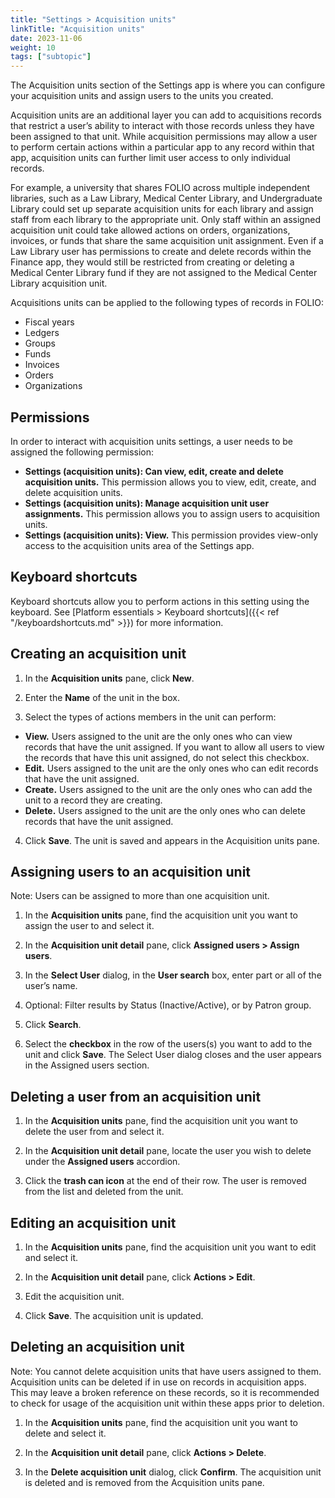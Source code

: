 ```yaml
---
title: "Settings > Acquisition units"
linkTitle: "Acquisition units"
date: 2023-11-06
weight: 10
tags: ["subtopic"]   
---
```


The Acquisition units section of the Settings app is where you can configure your acquisition units and assign users to the units you created.

Acquisition units are an additional layer you can add to acquisitions records that restrict a user’s ability to interact with those records unless they have been assigned to that unit. While acquisition permissions may allow a user to perform certain actions within a particular app to any record within that app, acquisition units can further limit user access to only individual records.

For example, a university that shares FOLIO across multiple independent libraries, such as a Law Library, Medical Center Library, and Undergraduate Library could set up separate acquisition units for each library and assign staff from each library to the appropriate unit. Only staff within an assigned acquisition unit could take allowed actions on orders, organizations, invoices, or funds that share the same acquisition unit assignment. Even if a Law Library user has permissions to create and delete records within the Finance app, they would still be restricted from creating or deleting a Medical Center Library fund if they are not assigned to the Medical Center Library acquisition unit.

Acquisitions units can be applied to the following types of records in FOLIO:

*   Fiscal years
*   Ledgers
*   Groups
*   Funds
*   Invoices
*   Orders
*   Organizations


## Permissions

In order to interact with acquisition units settings, a user needs to be assigned the following permission:



*   **Settings (acquisition units): Can view, edit, create and delete acquisition units.** This permission allows you to view, edit, create, and delete acquisition units.
*   **Settings (acquisition units): Manage acquisition unit user assignments.**  This permission allows you to assign users to acquisition units.
*   **Settings (acquisition units): View.**  This permission provides view-only access to the acquisition units area of the Settings app. 



## Keyboard shortcuts
Keyboard shortcuts allow you to perform actions in this setting using the keyboard.  See [Platform essentials > Keyboard shortcuts]({{< ref "/keyboardshortcuts.md" >}}) for more information.


## Creating an acquisition unit

1. In the **Acquisition units** pane, click **New**.

2. Enter the **Name** of the unit in the box.

3. Select the types of actions members in the unit can perform:



*   **View.** Users assigned to the unit are the only ones who can view records that have the unit assigned. If you want to allow all users to view the records that have this unit assigned, do not select this checkbox. 
*   **Edit.** Users assigned to the unit are the only ones who can edit records that have the unit assigned.
*   **Create.** Users assigned to the unit are the only ones who can add the unit to a record they are creating.
*   **Delete.** Users assigned to the unit are the only ones who can delete records that have the unit assigned.

4. Click **Save**. The unit is saved and appears in the Acquisition units pane.


## Assigning users to an acquisition unit

Note: Users can be assigned to more than one acquisition unit.

1. In the **Acquisition units** pane, find the acquisition unit you want to assign the user to and select it.

2. In the **Acquisition unit detail** pane, click **Assigned users > Assign users**.

3. In the **Select User** dialog, in the **User search** box, enter part or all of the user’s name.

4. Optional: Filter results by Status (Inactive/Active), or by Patron group.

5. Click **Search**.

6. Select the **checkbox** in the row of the users(s) you want to add to the unit and click **Save**. The Select User dialog closes and the user appears in the Assigned users section.


## Deleting a user from an acquisition unit

1. In the **Acquisition units** pane, find the acquisition unit you want to delete the user from and select it.

2. In the **Acquisition unit detail** pane, locate the user you wish to delete under the **Assigned users** accordion.

3. Click the **trash can icon** at the end of their row. The user is removed from the list and deleted from the unit.


## Editing an acquisition unit

1. In the **Acquisition units** pane, find the acquisition unit you want to edit and select it.

2. In the **Acquisition unit detail** pane, click **Actions > Edit**.

3. Edit the acquisition unit.

4. Click **Save**. The acquisition unit is updated.


## Deleting an acquisition unit

Note: You cannot delete acquisition units that have users assigned to them. Acquisition units can be deleted if in use on records in acquisition apps. This may leave a broken reference on these records, so it is recommended to check for usage of the acquisition unit within these apps prior to deletion.

1. In the **Acquisition units** pane, find the acquisition unit you want to delete and select it.

2. In the **Acquisition unit detail** pane, click **Actions > Delete**.

3. In the **Delete acquisition unit** dialog, click **Confirm**. The acquisition unit is deleted and is removed from the Acquisition units pane.
